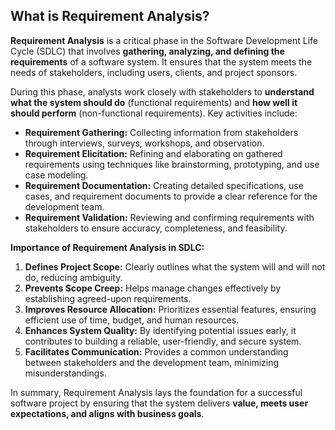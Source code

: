 ## What is Requirement Analysis?

**Requirement Analysis** is a critical phase in the Software Development Life Cycle (SDLC) that involves **gathering, analyzing, and defining the requirements** of a software system. It ensures that the system meets the needs of stakeholders, including users, clients, and project sponsors. 

During this phase, analysts work closely with stakeholders to **understand what the system should do** (functional requirements) and **how well it should perform** (non-functional requirements). Key activities include:

- **Requirement Gathering:** Collecting information from stakeholders through interviews, surveys, workshops, and observation.
- **Requirement Elicitation:** Refining and elaborating on gathered requirements using techniques like brainstorming, prototyping, and use case modeling.
- **Requirement Documentation:** Creating detailed specifications, use cases, and requirement documents to provide a clear reference for the development team.
- **Requirement Validation:** Reviewing and confirming requirements with stakeholders to ensure accuracy, completeness, and feasibility.

**Importance of Requirement Analysis in SDLC:**

1. **Defines Project Scope:** Clearly outlines what the system will and will not do, reducing ambiguity.
2. **Prevents Scope Creep:** Helps manage changes effectively by establishing agreed-upon requirements.
3. **Improves Resource Allocation:** Prioritizes essential features, ensuring efficient use of time, budget, and human resources.
4. **Enhances System Quality:** By identifying potential issues early, it contributes to building a reliable, user-friendly, and secure system.
5. **Facilitates Communication:** Provides a common understanding between stakeholders and the development team, minimizing misunderstandings.

In summary, Requirement Analysis lays the foundation for a successful software project by ensuring that the system delivers **value, meets user expectations, and aligns with business goals**.
